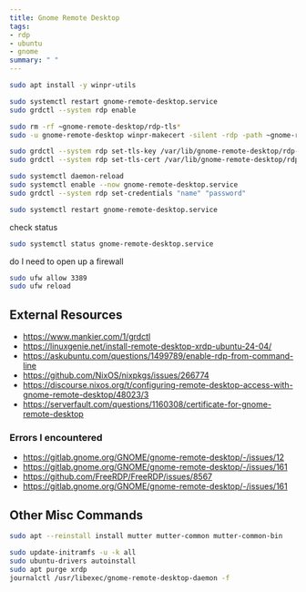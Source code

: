 ```yaml
---
title: Gnome Remote Desktop
tags:
- rdp
- ubuntu
- gnome
summary: " "
---
```


```bash
sudo apt install -y winpr-utils

sudo systemctl restart gnome-remote-desktop.service
sudo grdctl --system rdp enable

sudo rm -rf ~gnome-remote-desktop/rdp-tls*
sudo -u gnome-remote-desktop winpr-makecert -silent -rdp -path ~gnome-remote-desktop rdp-tls

sudo grdctl --system rdp set-tls-key /var/lib/gnome-remote-desktop/rdp-tls.key
sudo grdctl --system rdp set-tls-cert /var/lib/gnome-remote-desktop/rdp-tls.crt

sudo systemctl daemon-reload
sudo systemctl enable --now gnome-remote-desktop.service
sudo grdctl --system rdp set-credentials "name" "password"

sudo systemctl restart gnome-remote-desktop.service
```

check status

```bash
sudo systemctl status gnome-remote-desktop.service
```

do I need to open up a firewall

```bash
sudo ufw allow 3389
sudo ufw reload
```

## External Resources

* <https://www.mankier.com/1/grdctl>
* <https://linuxgenie.net/install-remote-desktop-xrdp-ubuntu-24-04/>
* <https://askubuntu.com/questions/1499789/enable-rdp-from-command-line>
* <https://github.com/NixOS/nixpkgs/issues/266774>
* <https://discourse.nixos.org/t/configuring-remote-desktop-access-with-gnome-remote-desktop/48023/3>
* <https://serverfault.com/questions/1160308/certificate-for-gnome-remote-desktop>
 
### Errors I encountered

* <https://gitlab.gnome.org/GNOME/gnome-remote-desktop/-/issues/12>
* <https://gitlab.gnome.org/GNOME/gnome-remote-desktop/-/issues/161>
* <https://github.com/FreeRDP/FreeRDP/issues/8567>
* <https://gitlab.gnome.org/GNOME/gnome-remote-desktop/-/issues/161>

## Other Misc Commands

```bash
sudo apt --reinstall install mutter mutter-common mutter-common-bin

sudo update-initramfs -u -k all
sudo ubuntu-drivers autoinstall
sudo apt purge xrdp
journalctl /usr/libexec/gnome-remote-desktop-daemon -f
```
